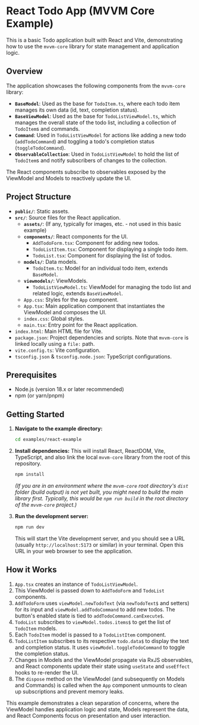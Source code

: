 # React Todo App (MVVM Core Example)

This is a basic Todo application built with React and Vite, demonstrating how to use the `mvvm-core` library for state management and application logic.

## Overview

The application showcases the following components from the `mvvm-core` library:
-   **`BaseModel`**: Used as the base for `TodoItem.ts`, where each todo item manages its own data (id, text, completion status).
-   **`BaseViewModel`**: Used as the base for `TodoListViewModel.ts`, which manages the overall state of the todo list, including a collection of `TodoItem`s and commands.
-   **`Command`**: Used in `TodoListViewModel` for actions like adding a new todo (`addTodoCommand`) and toggling a todo's completion status (`toggleTodoCommand`).
-   **`ObservableCollection`**: Used in `TodoListViewModel` to hold the list of `TodoItem`s and notify subscribers of changes to the collection.

The React components subscribe to observables exposed by the ViewModel and Models to reactively update the UI.

## Project Structure

-   **`public/`**: Static assets.
-   **`src/`**: Source files for the React application.
    -   **`assets/`**: (If any, typically for images, etc. - not used in this basic example)
    -   **`components/`**: React components for the UI.
        -   `AddTodoForm.tsx`: Component for adding new todos.
        -   `TodoListItem.tsx`: Component for displaying a single todo item.
        -   `TodoList.tsx`: Component for displaying the list of todos.
    -   **`models/`**: Data models.
        -   `TodoItem.ts`: Model for an individual todo item, extends `BaseModel`.
    -   **`viewmodels/`**: ViewModels.
        -   `TodoListViewModel.ts`: ViewModel for managing the todo list and related logic, extends `BaseViewModel`.
    -   `App.css`: Styles for the `App` component.
    -   `App.tsx`: Main application component that instantiates the ViewModel and composes the UI.
    -   `index.css`: Global styles.
    -   `main.tsx`: Entry point for the React application.
-   `index.html`: Main HTML file for Vite.
-   `package.json`: Project dependencies and scripts. Note that `mvvm-core` is linked locally using a `file:` path.
-   `vite.config.ts`: Vite configuration.
-   `tsconfig.json` & `tsconfig.node.json`: TypeScript configurations.

## Prerequisites

-   Node.js (version 18.x or later recommended)
-   npm (or yarn/pnpm)

## Getting Started

1.  **Navigate to the example directory:**
    ```bash
    cd examples/react-example
    ```

2.  **Install dependencies:**
    This will install React, ReactDOM, Vite, TypeScript, and also link the local `mvvm-core` library from the root of this repository.
    ```bash
    npm install
    ```
    *(If you are in an environment where the `mvvm-core` root directory's `dist` folder (build output) is not yet built, you might need to build the main library first. Typically, this would be `npm run build` in the root directory of the `mvvm-core` project.)*

3.  **Run the development server:**
    ```bash
    npm run dev
    ```
    This will start the Vite development server, and you should see a URL (usually `http://localhost:5173` or similar) in your terminal. Open this URL in your web browser to see the application.

## How it Works

1.  `App.tsx` creates an instance of `TodoListViewModel`.
2.  This ViewModel is passed down to `AddTodoForm` and `TodoList` components.
3.  `AddTodoForm` uses `viewModel.newTodoText` (via `newTodoText$` and setters) for its input and `viewModel.addTodoCommand` to add new todos. The button's enabled state is tied to `addTodoCommand.canExecute$`.
4.  `TodoList` subscribes to `viewModel.todos.items$` to get the list of `TodoItem` models.
5.  Each `TodoItem` model is passed to a `TodoListItem` component.
6.  `TodoListItem` subscribes to its respective `todo.data$` to display the text and completion status. It uses `viewModel.toggleTodoCommand` to toggle the completion status.
7.  Changes in Models and the ViewModel propagate via RxJS observables, and React components update their state using `useState` and `useEffect` hooks to re-render the UI.
8.  The `dispose` method on the ViewModel (and subsequently on Models and Commands) is called when the `App` component unmounts to clean up subscriptions and prevent memory leaks.

This example demonstrates a clean separation of concerns, where the ViewModel handles application logic and state, Models represent the data, and React Components focus on presentation and user interaction.
